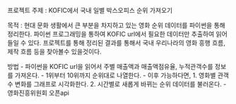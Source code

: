 프로젝트 주제 : KOFIC에서 국내 일별 박스오피스 순위 가져오기


목적 : 현대 문화 생활에서 큰 부분을 차지하고 있는 영화 순위 데이터를 파이썬을 통해 정리한다. 
      파이썬 프로그래밍을 통하여 KOFIC url에서 필요한 데이터만 추출하여 읽어들일 수 있다.
      프로젝트를 통해 정리된 결과를 통해서 국내 우리나라의 영화 흥행 흐름, 제작 흐름 등을 찾아볼수 있을것이다.


방법 - 파이썬을 KOFIC url을 읽어서 주별 매출액과 매출액점유율, 누적관객수를 정보를 가져온다.
     - 1위부터 10위까지 순위대로 나열한다.
     - 이후 가능하다면, 1. 영화별 관객수 변화를 그래프로 시각화한다. 2. 시간별로 새롭게 바뀌는 순위 데이터를 불러온다. 
     - 영화진흥위원회 오픈api 

